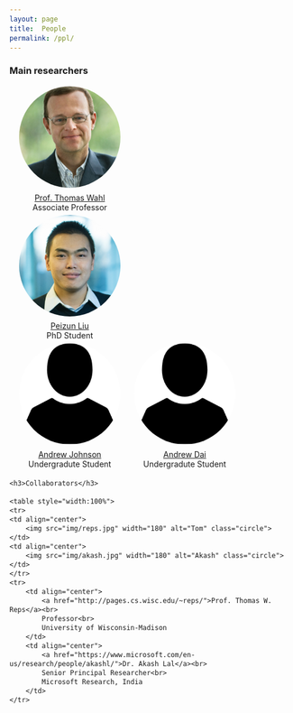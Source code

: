 ```yaml
---
layout: page
title:  People
permalink: /ppl/
---
```

<html>
<head>
<style>
img.circle{
  border-radius: 50%;
}
table
    {
    border-collapse:separate;
    border-spacing:10px 0px;
    }
</style>
</head>
<body>
	<h3>Main researchers</h3>
	<table style="width:100%">
	<tr>
	<td align="center">
 	<img src="img/thomas_2.jpg" width="180" alt="Thomas" class="circle">
 	</td>
	<td align="center">
 	</td>
 	</tr>
 	<tr>
 		<td align="center">
 			<a href="https://www.khoury.northeastern.edu/home/wahl/">Prof. Thomas Wahl</a><br>
 			Associate Professor<br>
 		</td>
 		<td align="center">
 		</td>
 	</tr>
	<tr>
	<td align="center">
 	<img src="img/peizun.jpg" width="180" alt="peizun" class="circle">
 	</td>
	<td align="center">
 	</td>
 	</tr>
 	<tr>
 		<td align="center">
 			<a href="https://www.khoury.northeastern.edu/home/wahl/">Peizun Liu</a><br>
 			PhD Student
 		</td>
 		<td align="center">
 		</td>
 	</tr>
	<tr>
	<td align="center">
 		<img src="img/ppl.png" width="180" alt="Andrew Johnson" class="circle">
 	</td>
	<td align="center">
 		<img src="img/ppl.png" width="180" alt="Andrew Dai" class="circle">
 	</td>
 	</tr>
 	<tr>
 		<td align="center">
 			<a href="">Andrew Johnson</a><br>
 			Undergradute Student
 		</td>
 		<td align="center">
 			<a href="">Andrew Dai</a><br>
 			Undergradute Student
 		</td>
 	</tr>
</table>

 	<h3>Collaborators</h3>

	<table style="width:100%">
	<tr>
	<td align="center">
 		<img src="img/reps.jpg" width="180" alt="Tom" class="circle">
 	</td>
	<td align="center">
 		<img src="img/akash.jpg" width="180" alt="Akash" class="circle">
 	</td>
 	</tr>
 	<tr>
 		<td align="center">
 			<a href="http://pages.cs.wisc.edu/~reps/">Prof. Thomas W. Reps</a><br>
 			Professor<br>
 			University of Wisconsin-Madison
 		</td>
 		<td align="center">
 			<a href="https://www.microsoft.com/en-us/research/people/akashl/">Dr. Akash Lal</a><br>
 			Senior Principal Researcher<br>
 			Microsoft Research, India
 		</td>
 	</tr>
 </table>
</body>
</html>